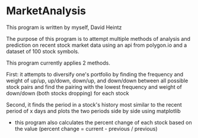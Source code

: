 # MarketAnalysis

This program is written by myself, David Heintz

The purpose of this program is to attempt multiple methods of analysis and prediction on recent stock market data using an api from polygon.io and a dataset of 100 stock symbols.

This program currently applies 2 methods.

First: it attempts to diversify one's portfolio by finding the frequency and weight of up/up, up/down, down/up, and down/down between all possible stock pairs and find the pairing with the lowest frequency and weight of down/down (both stocks dropping) for each stock

Second, it finds the period in a stock's history most similar to the recent period of x days and plots the two periods side by side using matplotlib

* this program also calculates the percent change of each stock based on the value (percent change = current - previous / previous)
